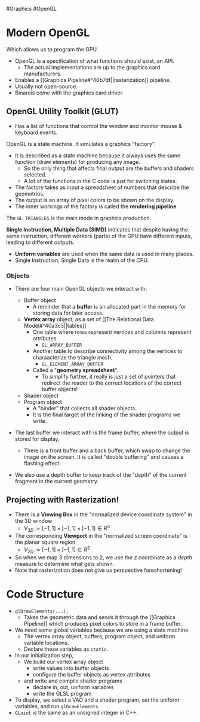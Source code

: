 #Graphics #OpenGL
# Modern OpenGL
Which allows us to program the GPU.
- OpenGL is a specification of what functions should exist, an API.
	- The actual implementations are up to the graphics card manufacturers.
- Enables a [[Graphics Pipeline#^40b7df||rasterization]] pipeline.
- Usually not open-source.
- Binareis come with the graphics card driver.

## OpenGL Utility Toolkit (GLUT)
- Has a list of functions that control the window and monitor mouse & keyboard events.

OpenGL is a state machine. It simulates a graphics "factory".
- It is described as a state machine because it always uses the same function (draw elements) for producing any image.
	- So the only thing that affects final output are the buffers and shaders selected.
	- A lot of the functions in the C code is just for switching states.
- The factory takes as input a spreadsheet of numbers that describe the geometries.
- The output is an array of pixel colors to be shown on the display.
- The inner workings of the factory is called the **rendering pipeline**.

The `GL_TRIANGLES` is the main mode in graphics production.

**Single Instruction, Multiple Data (SIMD)** indicates that despite having the same instruction, different workers (parts) of the GPU have different inputs, leading to different outputs.
- **Uniform variables** are used when the same data is used in many places.
- Single Instruction, Single Data is the realm of the CPU.

### Objects
- There are four main OpenGL objects we interact with:
	- Buffer object
		- A reminder that a **buffer** is an allocated part in the memory for storing data for later access.
	- **Vertex array** object, as a set of  [[The Relational Data Model#^40a3c5||tables]]
		- One table where rows represent vertices and columns represent attributes
			- `GL_ARRAY_BUFFER`
		- Another table to describe connectivity among the vertices to charaacterize the triangle mesh.
			- `GL_ELEMENT_ARRAY_BUFFER`
		- Called a "**geometry spreadsheet**".
			- To simplify further, it really is just a set of pointers that redirect the reader to the correct locations of the correct buffer objects!
	- Shader object
	- Program object
		- A "binder" that collects all shader objects.
		- It is the final target of the linking of the shader programs we write.

- The last buffer we interact with is the frame buffer, where the output is stored for display.
	- There is a front buffer and a back buffer, which swap to change the image on the screen. It is called "double buffering" and causes a flashing effect.
- We also use a depth buffer to keep track of the "depth" of the current fragment in the current geometry.

## Projecting with Rasterization!
- There is a **Viewing Box** in the "normalized device coordinate system" in the 3D window
	- $V_{3D} := [-1, 1] \times [-1, 1] \times [-1, 1] \in R^3$
- The corresponding **Viewport** in the "normalized screen coordinate" is the planar square region
	- $V_{2D} := [-1, 1] \times [-1, 1] \in R^2$
- So when we map 3 dimensions to 2, we use the $z$ coordinate as a *depth* measure to determine what gets shown.
- Note that rasterization does not give us perspective foreshortening!

# Code Structure
- `glDrawElements(...);`
	- Takes the geometric data and sends it through the [[Graphics Pipeline]] which produces pixel colors to store in a frame buffer.
- We need some global variables because we are using a state machine.
	- The vertex array object, buffers, program object, and uniform variable locations.
	- Declare these variables as `static`.
- In our initialization step, 
	- We build our vertex array object
		- write values into buffer objects
		- configure the buffer objects as vertex attributes
	- and write and compile shader programs
		- declare in, out, uniform variables
		- write the GLSL program
- To display, we select a VAO and a shader program, set the uniform variables, and run `glDrawElements`.
- `GLuint` is the same as an unsigned integer in C++.
